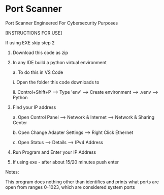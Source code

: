 # Port Scanner
Port Scanner Engineered For Cybersecurity Purposes

[INSTRUCTIONS FOR USE]

If using EXE skip step 2

1. Download this code as zip

2. In any IDE build a python virtual environment

   a. To do this in VS Code

      i. Open the folder this code downloads to

      ii. Control+Shift+P --> Type 'env' --> Create environment --> .venv --> Python

3. Find your IP address

   a. Open Control Panel --> Network & Internet --> Network & Sharing Center

   b. Open Change Adapter Settings --> Right Click Ethernet

   c. Open Status --> Details --> IPv4 Address

4. Run Program and Enter your IP Address

5. If using exe - after about 15/20 minutes push enter

Notes:

This program does nothing other than identifies and prints what ports are open from ranges 0-1023, which are considered system ports
